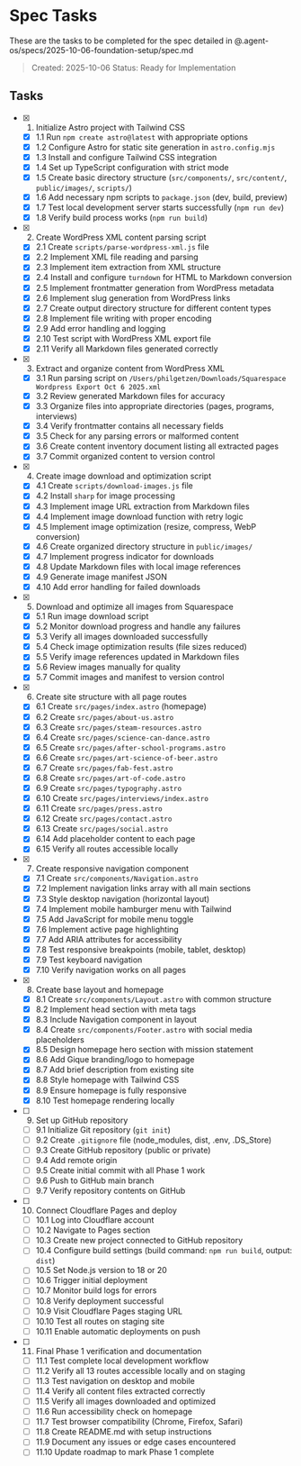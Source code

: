 # Spec Tasks

These are the tasks to be completed for the spec detailed in @.agent-os/specs/2025-10-06-foundation-setup/spec.md

> Created: 2025-10-06
> Status: Ready for Implementation

## Tasks

- [x] 1. Initialize Astro project with Tailwind CSS
  - [x] 1.1 Run `npm create astro@latest` with appropriate options
  - [x] 1.2 Configure Astro for static site generation in `astro.config.mjs`
  - [x] 1.3 Install and configure Tailwind CSS integration
  - [x] 1.4 Set up TypeScript configuration with strict mode
  - [x] 1.5 Create basic directory structure (`src/components/`, `src/content/`, `public/images/`, `scripts/`)
  - [x] 1.6 Add necessary npm scripts to `package.json` (dev, build, preview)
  - [x] 1.7 Test local development server starts successfully (`npm run dev`)
  - [x] 1.8 Verify build process works (`npm run build`)

- [x] 2. Create WordPress XML content parsing script
  - [x] 2.1 Create `scripts/parse-wordpress-xml.js` file
  - [x] 2.2 Implement XML file reading and parsing
  - [x] 2.3 Implement item extraction from XML structure
  - [x] 2.4 Install and configure `turndown` for HTML to Markdown conversion
  - [x] 2.5 Implement frontmatter generation from WordPress metadata
  - [x] 2.6 Implement slug generation from WordPress links
  - [x] 2.7 Create output directory structure for different content types
  - [x] 2.8 Implement file writing with proper encoding
  - [x] 2.9 Add error handling and logging
  - [x] 2.10 Test script with WordPress XML export file
  - [x] 2.11 Verify all Markdown files generated correctly

- [x] 3. Extract and organize content from WordPress XML
  - [x] 3.1 Run parsing script on `/Users/philgetzen/Downloads/Squarespace Wordpress Export Oct 6 2025.xml`
  - [x] 3.2 Review generated Markdown files for accuracy
  - [x] 3.3 Organize files into appropriate directories (pages, programs, interviews)
  - [x] 3.4 Verify frontmatter contains all necessary fields
  - [x] 3.5 Check for any parsing errors or malformed content
  - [x] 3.6 Create content inventory document listing all extracted pages
  - [x] 3.7 Commit organized content to version control

- [x] 4. Create image download and optimization script
  - [x] 4.1 Create `scripts/download-images.js` file
  - [x] 4.2 Install `sharp` for image processing
  - [x] 4.3 Implement image URL extraction from Markdown files
  - [x] 4.4 Implement image download function with retry logic
  - [x] 4.5 Implement image optimization (resize, compress, WebP conversion)
  - [x] 4.6 Create organized directory structure in `public/images/`
  - [x] 4.7 Implement progress indicator for downloads
  - [x] 4.8 Update Markdown files with local image references
  - [x] 4.9 Generate image manifest JSON
  - [x] 4.10 Add error handling for failed downloads

- [x] 5. Download and optimize all images from Squarespace
  - [x] 5.1 Run image download script
  - [x] 5.2 Monitor download progress and handle any failures
  - [x] 5.3 Verify all images downloaded successfully
  - [x] 5.4 Check image optimization results (file sizes reduced)
  - [x] 5.5 Verify image references updated in Markdown files
  - [x] 5.6 Review images manually for quality
  - [x] 5.7 Commit images and manifest to version control

- [x] 6. Create site structure with all page routes
  - [x] 6.1 Create `src/pages/index.astro` (homepage)
  - [x] 6.2 Create `src/pages/about-us.astro`
  - [x] 6.3 Create `src/pages/steam-resources.astro`
  - [x] 6.4 Create `src/pages/science-can-dance.astro`
  - [x] 6.5 Create `src/pages/after-school-programs.astro`
  - [x] 6.6 Create `src/pages/art-science-of-beer.astro`
  - [x] 6.7 Create `src/pages/fab-fest.astro`
  - [x] 6.8 Create `src/pages/art-of-code.astro`
  - [x] 6.9 Create `src/pages/typography.astro`
  - [x] 6.10 Create `src/pages/interviews/index.astro`
  - [x] 6.11 Create `src/pages/press.astro`
  - [x] 6.12 Create `src/pages/contact.astro`
  - [x] 6.13 Create `src/pages/social.astro`
  - [x] 6.14 Add placeholder content to each page
  - [x] 6.15 Verify all routes accessible locally

- [x] 7. Create responsive navigation component
  - [x] 7.1 Create `src/components/Navigation.astro`
  - [x] 7.2 Implement navigation links array with all main sections
  - [x] 7.3 Style desktop navigation (horizontal layout)
  - [x] 7.4 Implement mobile hamburger menu with Tailwind
  - [x] 7.5 Add JavaScript for mobile menu toggle
  - [x] 7.6 Implement active page highlighting
  - [x] 7.7 Add ARIA attributes for accessibility
  - [x] 7.8 Test responsive breakpoints (mobile, tablet, desktop)
  - [x] 7.9 Test keyboard navigation
  - [x] 7.10 Verify navigation works on all pages

- [x] 8. Create base layout and homepage
  - [x] 8.1 Create `src/components/Layout.astro` with common structure
  - [x] 8.2 Implement head section with meta tags
  - [x] 8.3 Include Navigation component in layout
  - [x] 8.4 Create `src/components/Footer.astro` with social media placeholders
  - [x] 8.5 Design homepage hero section with mission statement
  - [x] 8.6 Add Gique branding/logo to homepage
  - [x] 8.7 Add brief description from existing site
  - [x] 8.8 Style homepage with Tailwind CSS
  - [x] 8.9 Ensure homepage is fully responsive
  - [x] 8.10 Test homepage rendering locally

- [ ] 9. Set up GitHub repository
  - [ ] 9.1 Initialize Git repository (`git init`)
  - [ ] 9.2 Create `.gitignore` file (node_modules, dist, .env, .DS_Store)
  - [ ] 9.3 Create GitHub repository (public or private)
  - [ ] 9.4 Add remote origin
  - [ ] 9.5 Create initial commit with all Phase 1 work
  - [ ] 9.6 Push to GitHub main branch
  - [ ] 9.7 Verify repository contents on GitHub

- [ ] 10. Connect Cloudflare Pages and deploy
  - [ ] 10.1 Log into Cloudflare account
  - [ ] 10.2 Navigate to Pages section
  - [ ] 10.3 Create new project connected to GitHub repository
  - [ ] 10.4 Configure build settings (build command: `npm run build`, output: `dist`)
  - [ ] 10.5 Set Node.js version to 18 or 20
  - [ ] 10.6 Trigger initial deployment
  - [ ] 10.7 Monitor build logs for errors
  - [ ] 10.8 Verify deployment successful
  - [ ] 10.9 Visit Cloudflare Pages staging URL
  - [ ] 10.10 Test all routes on staging site
  - [ ] 10.11 Enable automatic deployments on push

- [ ] 11. Final Phase 1 verification and documentation
  - [ ] 11.1 Test complete local development workflow
  - [ ] 11.2 Verify all 13 routes accessible locally and on staging
  - [ ] 11.3 Test navigation on desktop and mobile
  - [ ] 11.4 Verify all content files extracted correctly
  - [ ] 11.5 Verify all images downloaded and optimized
  - [ ] 11.6 Run accessibility check on homepage
  - [ ] 11.7 Test browser compatibility (Chrome, Firefox, Safari)
  - [ ] 11.8 Create README.md with setup instructions
  - [ ] 11.9 Document any issues or edge cases encountered
  - [ ] 11.10 Update roadmap to mark Phase 1 complete
